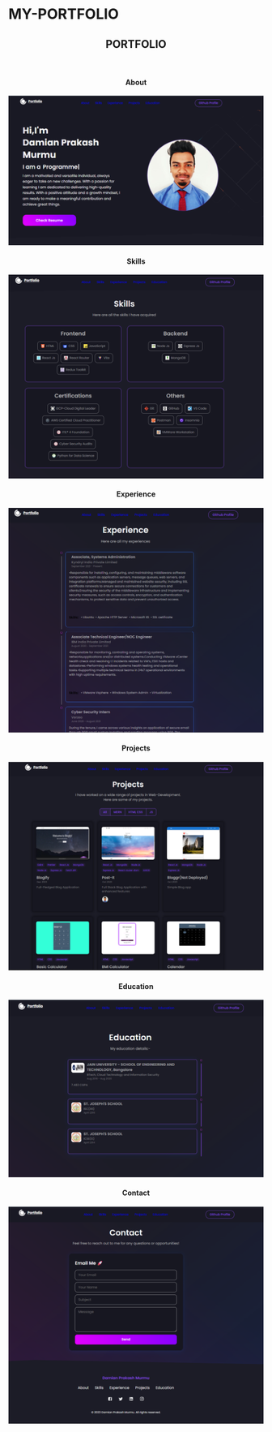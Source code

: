 
# MY-PORTFOLIO

<div align="center">
  <h2>&nbsp; PORTFOLIO &nbsp;</h2>
</div>

<br/>

<div align="center">
    <h4>About</h4>
  <img src="./.github/img1.png" alt="project image" />
    <h4>Skills</h4>
  <img src="./.github/img2.png" alt="project image" />
    <h4>Experience</h4>
  <img src="./.github/img3.png" alt="project image" />
    <h4>Projects</h4>
  <img src="./.github/img4.png" alt="project image" />
    <h4>Education</h4>
  <img src="./.github/img5.png" alt="project image" />
    <h4>Contact</h4>
  <img src="./.github/img6.png" alt="project image" />
  
  <br />
  
  <!-- <h3 align="center">
    <strong>
      <code>&nbsp;<a href="">live demo</a>&nbsp;</code>
    </strong>
  </h3> -->
</div>



